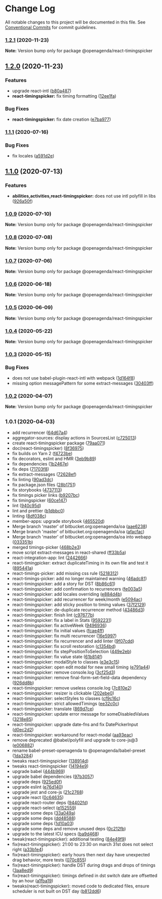 # Change Log

All notable changes to this project will be documented in this file.
See [Conventional Commits](https://conventionalcommits.org) for commit guidelines.

### [1.2.1](https://github.com/OpenAgenda/oa/compare/@openagenda/react-timingspicker@1.2.0...@openagenda/react-timingspicker@1.2.1) (2020-11-23)

**Note:** Version bump only for package @openagenda/react-timingspicker

## [1.2.0](https://github.com/OpenAgenda/oa/compare/@openagenda/react-timingspicker@1.1.1...@openagenda/react-timingspicker@1.2.0) (2020-11-23)

### Features

- upgrade react-intl ([b80a487](https://github.com/OpenAgenda/oa/commit/b80a487a7ce70c74f280bfe4e96a455c424d60b3))
- **react-timingspicker:** fix timing formatting ([12ee1fa](https://github.com/OpenAgenda/oa/commit/12ee1fa26ed032852bdaf8e43efd84b77f75cfd1))

### Bug Fixes

- **react-timingspicker:** fix date creation ([e7ba977](https://github.com/OpenAgenda/oa/commit/e7ba9777d39ef29d2d8d85f7502532fa3bca6425))

### [1.1.1](https://github.com/OpenAgenda/oa/compare/@openagenda/react-timingspicker@1.1.0...@openagenda/react-timingspicker@1.1.1) (2020-07-16)

### Bug Fixes

- fix locales ([a591d2e](https://github.com/OpenAgenda/oa/commit/a591d2efcdd3337c406b4c0f381b1a2d4fdf0b9a))

## [1.1.0](https://github.com/OpenAgenda/oa/compare/@openagenda/react-timingspicker@1.0.9...@openagenda/react-timingspicker@1.1.0) (2020-07-13)

### Features

- **abilities,activities,react-timingspicker:** does not use intl polyfill in libs ([926a50f](https://github.com/OpenAgenda/oa/commit/926a50f51d44506719ee25b2d2749c7a97267c06))

### [1.0.9](https://github.com/OpenAgenda/oa/compare/@openagenda/react-timingspicker@1.0.8...@openagenda/react-timingspicker@1.0.9) (2020-07-10)

**Note:** Version bump only for package @openagenda/react-timingspicker

### [1.0.8](https://github.com/OpenAgenda/oa/compare/@openagenda/react-timingspicker@1.0.7...@openagenda/react-timingspicker@1.0.8) (2020-07-08)

**Note:** Version bump only for package @openagenda/react-timingspicker

### [1.0.7](https://github.com/OpenAgenda/oa/compare/@openagenda/react-timingspicker@1.0.6...@openagenda/react-timingspicker@1.0.7) (2020-07-06)

**Note:** Version bump only for package @openagenda/react-timingspicker

### [1.0.6](https://github.com/OpenAgenda/oa/compare/@openagenda/react-timingspicker@1.0.5...@openagenda/react-timingspicker@1.0.6) (2020-06-18)

**Note:** Version bump only for package @openagenda/react-timingspicker

### [1.0.5](https://github.com/OpenAgenda/oa/compare/@openagenda/react-timingspicker@1.0.4...@openagenda/react-timingspicker@1.0.5) (2020-06-09)

**Note:** Version bump only for package @openagenda/react-timingspicker

### [1.0.4](https://github.com/OpenAgenda/oa/compare/@openagenda/react-timingspicker@1.0.3...@openagenda/react-timingspicker@1.0.4) (2020-05-22)

**Note:** Version bump only for package @openagenda/react-timingspicker

### [1.0.3](https://github.com/OpenAgenda/oa/compare/@openagenda/react-timingspicker@1.0.2...@openagenda/react-timingspicker@1.0.3) (2020-05-15)

### Bug Fixes

- does not use babel-plugin-react-intl with webpack ([1d164f8](https://github.com/OpenAgenda/oa/commit/1d164f89d3f1956c8fb791835c280234056124d7))
- missing option messagePattern for some extract-messages ([30403ff](https://github.com/OpenAgenda/oa/commit/30403ff9ab274357122bc51c0539b9e68dc6182d))

### [1.0.2](https://github.com/OpenAgenda/oa/compare/@openagenda/react-timingspicker@1.0.1...@openagenda/react-timingspicker@1.0.2) (2020-04-07)

**Note:** Version bump only for package @openagenda/react-timingspicker

## <small>1.0.1 (2020-04-03)</small>

- add recurrencer ([64d67a4](https://github.com/OpenAgenda/oa/commit/64d67a4))
- aggregator-sources: display actions in SourcesList ([c725013](https://github.com/OpenAgenda/oa/commit/c725013))
- create react-timingspicker package ([79aa071](https://github.com/OpenAgenda/oa/commit/79aa071))
- doc(react-timingspicker) ([8f36975](https://github.com/OpenAgenda/oa/commit/8f36975))
- fix builds on Yarn 2 ([f4723be](https://github.com/OpenAgenda/oa/commit/f4723be))
- fix decorators, eslint and HMR ([3eb9b89](https://github.com/OpenAgenda/oa/commit/3eb9b89))
- fix dependencies ([1b2467e](https://github.com/OpenAgenda/oa/commit/1b2467e))
- fix deps ([71703f8](https://github.com/OpenAgenda/oa/commit/71703f8))
- fix extract-messages ([72628ef](https://github.com/OpenAgenda/oa/commit/72628ef))
- fix linting ([90ad3dc](https://github.com/OpenAgenda/oa/commit/90ad3dc))
- fix package.json files ([28b1751](https://github.com/OpenAgenda/oa/commit/28b1751))
- fix storybooks ([4737113](https://github.com/OpenAgenda/oa/commit/4737113))
- fix timings picker links ([b9207bc](https://github.com/OpenAgenda/oa/commit/b9207bc))
- fix timingspicker ([60ce147](https://github.com/OpenAgenda/oa/commit/60ce147))
- lint ([940c95d](https://github.com/OpenAgenda/oa/commit/940c95d))
- lint and prettier ([b1dbbc0](https://github.com/OpenAgenda/oa/commit/b1dbbc0))
- linting ([8df038c](https://github.com/OpenAgenda/oa/commit/8df038c))
- member-apps: upgrade storybook ([465520d](https://github.com/OpenAgenda/oa/commit/465520d))
- Merge branch 'master' of bitbucket.org:openagenda/oa ([aae6238](https://github.com/OpenAgenda/oa/commit/aae6238))
- Merge branch 'master' of bitbucket.org:openagenda/oa ([afacfac](https://github.com/OpenAgenda/oa/commit/afacfac))
- Merge branch 'master' of bitbucket.org:openagenda/oa into webapp ([033351b](https://github.com/OpenAgenda/oa/commit/033351b))
- merged timings-picker ([468b2e3](https://github.com/OpenAgenda/oa/commit/468b2e3))
- move script extract-messages in react-shared ([ff33b5a](https://github.com/OpenAgenda/oa/commit/ff33b5a))
- react-integration-app: lint ([2442666](https://github.com/OpenAgenda/oa/commit/2442666))
- react-timingpicker: extract duplicateTiming in its own file and test it ([895441a](https://github.com/OpenAgenda/oa/commit/895441a))
- react-timings-picker: add missing css rule ([5218312](https://github.com/OpenAgenda/oa/commit/5218312))
- react-timings-picker: add no longer maintained warning ([46adc81](https://github.com/OpenAgenda/oa/commit/46adc81))
- react-timingspicker: add a story for DST ([8b86c61](https://github.com/OpenAgenda/oa/commit/8b86c61))
- react-timingspicker: add confirmation to recurrencers ([fe003a5](https://github.com/OpenAgenda/oa/commit/fe003a5))
- react-timingspicker: add locales overriding ([e884d4b](https://github.com/OpenAgenda/oa/commit/e884d4b))
- react-timingspicker: add recurrencer for week/month ([e5094ac](https://github.com/OpenAgenda/oa/commit/e5094ac))
- react-timingspicker: add sticky position to timing values ([37f2129](https://github.com/OpenAgenda/oa/commit/37f2129))
- react-timingspicker: de-duplicate recurrencer method ([43486d3](https://github.com/OpenAgenda/oa/commit/43486d3))
- react-timingspicker: finish lint ([c97677b](https://github.com/OpenAgenda/oa/commit/c97677b))
- react-timingspicker: fix a label in Stats ([9592231](https://github.com/OpenAgenda/oa/commit/9592231))
- react-timingspicker: fix activeWeek ([9496936](https://github.com/OpenAgenda/oa/commit/9496936))
- react-timingspicker: fix initial values ([fcae4ff](https://github.com/OpenAgenda/oa/commit/fcae4ff))
- react-timingspicker: fix multi recurrencer ([16e5997](https://github.com/OpenAgenda/oa/commit/16e5997))
- react-timingspicker: fix recurrencer and add linter ([9f07cdd](https://github.com/OpenAgenda/oa/commit/9f07cdd))
- react-timingspicker: fix scroll restoration ([c1354bd](https://github.com/OpenAgenda/oa/commit/c1354bd))
- react-timingspicker: fix stepPositionToSelection ([449e2eb](https://github.com/OpenAgenda/oa/commit/449e2eb))
- react-timingspicker: fix value state ([61b814f](https://github.com/OpenAgenda/oa/commit/61b814f))
- react-timingspicker: modalStyle to classes ([e3e3c15](https://github.com/OpenAgenda/oa/commit/e3e3c15))
- react-timingspicker: open edit modal for new small timing ([e791a44](https://github.com/OpenAgenda/oa/commit/e791a44))
- react-timingspicker: remove console.log ([3cf25d3](https://github.com/OpenAgenda/oa/commit/3cf25d3))
- react-timingspicker: remove final-form-set-field-data dependency ([926dd8b](https://github.com/OpenAgenda/oa/commit/926dd8b))
- react-timingspicker: remove useless console.log ([7c810e2](https://github.com/OpenAgenda/oa/commit/7c810e2))
- react-timingspicker: resizer is clickable ([202ebe0](https://github.com/OpenAgenda/oa/commit/202ebe0))
- react-timingspicker: selectStyles to classes ([cf9c16c](https://github.com/OpenAgenda/oa/commit/cf9c16c))
- react-timingspicker: strict allowedTimings ([ee32c0c](https://github.com/OpenAgenda/oa/commit/ee32c0c))
- react-timingspicker: translate ([869d7ce](https://github.com/OpenAgenda/oa/commit/869d7ce))
- react-timingspicker: update error message for someDisabledValues ([3218e85](https://github.com/OpenAgenda/oa/commit/3218e85))
- react-timingspicker: upgrade date-fns and fix DatePickerInput ([d0ec2d2](https://github.com/OpenAgenda/oa/commit/d0ec2d2))
- react-timingspicker: workaround for react-modal ([aa93eac](https://github.com/OpenAgenda/oa/commit/aa93eac))
- remove deprecated @babel/polyfill and upgrade to core-js@3 ([e006882](https://github.com/OpenAgenda/oa/commit/e006882))
- rename babel-preset-openagenda to @openagenda/babel-preset ([1da3284](https://github.com/OpenAgenda/oa/commit/1da3284))
- tweaks react-timingspicker ([138914d](https://github.com/OpenAgenda/oa/commit/138914d))
- tweaks react-timingspicker ([14194e9](https://github.com/OpenAgenda/oa/commit/14194e9))
- upgrade babel ([444b969](https://github.com/OpenAgenda/oa/commit/444b969))
- upgrade babel dependencies ([97b3057](https://github.com/OpenAgenda/oa/commit/97b3057))
- upgrade deps ([925ed0f](https://github.com/OpenAgenda/oa/commit/925ed0f))
- upgrade eslint ([e76d140](https://github.com/OpenAgenda/oa/commit/e76d140))
- upgrade jest and core-js ([21c2768](https://github.com/OpenAgenda/oa/commit/21c2768))
- upgrade react ([0c64635](https://github.com/OpenAgenda/oa/commit/0c64635))
- upgrade react-router deps ([94402fd](https://github.com/OpenAgenda/oa/commit/94402fd))
- upgrade react-select ([e152559](https://github.com/OpenAgenda/oa/commit/e152559))
- upgrade some deps ([33a049a](https://github.com/OpenAgenda/oa/commit/33a049a))
- upgrade some deps ([dd48588](https://github.com/OpenAgenda/oa/commit/dd48588))
- upgrade some deps ([1d10a03](https://github.com/OpenAgenda/oa/commit/1d10a03))
- upgrade some deps and remove unused deps ([0c212fb](https://github.com/OpenAgenda/oa/commit/0c212fb))
- upgrade to the latest ICU specs ([ba9d468](https://github.com/OpenAgenda/oa/commit/ba9d468))
- tweak(react-timingspicker): additional testing ([84e49f9](https://github.com/OpenAgenda/oa/commit/84e49f9))
- fix(react-timingspicker): 21:00 to 23:30 on march 31st does not select right ([a33b1e4](https://github.com/OpenAgenda/oa/commit/a33b1e4))
- fix(react-timingspicker): early hours then next day have unexpected drag behavior, more tests ([070c855](https://github.com/OpenAgenda/oa/commit/070c855))
- fix(react-timingspicker): handle DST during drags and drops of timings ([3aa8ed9](https://github.com/OpenAgenda/oa/commit/3aa8ed9))
- fix(react-timingspicker): timings defined in dst switch date are offsetted by an hour ([a1fba19](https://github.com/OpenAgenda/oa/commit/a1fba19))
- tweaks(react-timingspicker): moved code to dedicated files, ensure scheduler is not built on DST day ([b812dd6](https://github.com/OpenAgenda/oa/commit/b812dd6))
